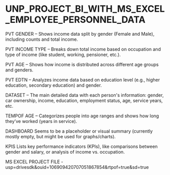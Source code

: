 # UNP_PROJECT_BI_WITH_MS_EXCEL_EMPLOYEE_PERSONNEL_DATA

PVT GENDER – Shows income data split by gender (Female and Male), including counts and total income.

PVT INCOME TYPE – Breaks down total income based on occupation and type of income (like student, working, pensioner, etc.).

PVT AGE – Shows how income is distributed across different age groups and genders.

PVT EDTN – Analyzes income data based on education level (e.g., higher education, secondary education) and gender.

DATASET – The main detailed data with each person's information: gender, car ownership, income, education, employment status, age, service years, etc.

TEMPOF AGE – Categorizes people into age ranges and shows how long they’ve worked (years in service).

DASHBOARD Seems to be a placeholder or visual summary (currently mostly empty, but might be used for graphs/charts).

KPIS Lists key performance indicators (KPIs), like comparisons between gender and salary, or analysis of income vs. occupation.


MS EXCEL PROJECT FILE - usp=drivesdk&ouid=106909420707051867854&rtpof=true&sd=true
